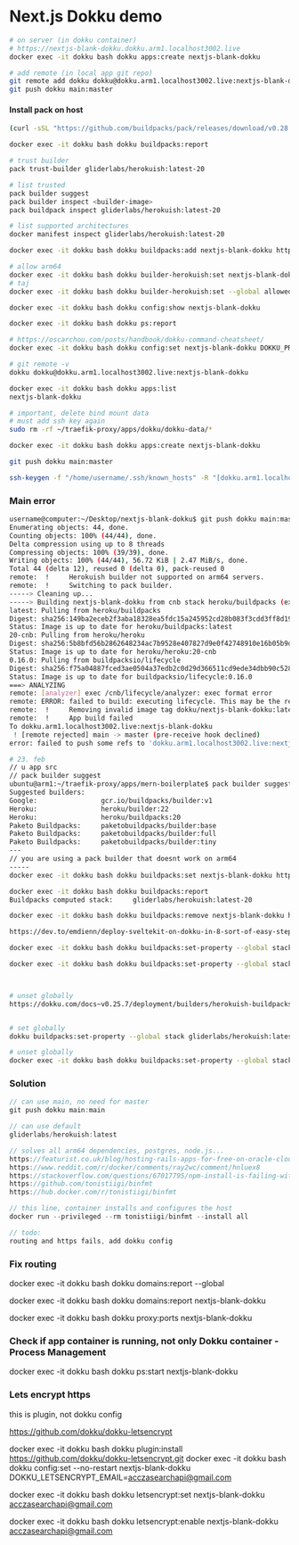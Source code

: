 # Next.js Dokku demo

```bash
# on server (in dokku container)
# https://nextjs-blank-dokku.dokku.arm1.localhost3002.live
docker exec -it dokku bash dokku apps:create nextjs-blank-dokku

# add remote (in local app git repo)
git remote add dokku dokku@dokku.arm1.localhost3002.live:nextjs-blank-dokku
git push dokku main:master
```

#### Install pack on host

```bash
(curl -sSL "https://github.com/buildpacks/pack/releases/download/v0.28.0/pack-v0.28.0-linux-arm64.tgz" | sudo tar -C /usr/local/bin/ --no-same-owner -xzv pack)

docker exec -it dokku bash dokku buildpacks:report

# trust builder
pack trust-builder gliderlabs/herokuish:latest-20

# list trusted
pack builder suggest
pack builder inspect <builder-image>
pack buildpack inspect gliderlabs/herokuish:latest-20

# list supported architectures
docker manifest inspect gliderlabs/herokuish:latest-20

docker exec -it dokku bash dokku buildpacks:add nextjs-blank-dokku https://github.com/paketo-buildpacks/nodejs.git

# allow arm64
docker exec -it dokku bash dokku builder-herokuish:set nextjs-blank-dokku allowed true
# taj
docker exec -it dokku bash dokku builder-herokuish:set --global allowed true

docker exec -it dokku bash dokku config:show nextjs-blank-dokku

docker exec -it dokku bash dokku ps:report

# https://oscarchou.com/posts/handbook/dokku-command-cheatsheet/
docker exec -it dokku bash dokku config:set nextjs-blank-dokku DOKKU_PROXY_PORT="80" DOKKU_PROXY_PORT_MAP="http:80:3000"

```

```bash
# git remote -v
dokku dokku@dokku.arm1.localhost3002.live:nextjs-blank-dokku

docker exec -it dokku bash dokku apps:list
nextjs-blank-dokku

# important, delete bind mount data
# must add ssh key again
sudo rm -rf ~/traefik-proxy/apps/dokku/dokku-data/*

docker exec -it dokku bash dokku apps:create nextjs-blank-dokku

git push dokku main:master

ssh-keygen -f "/home/username/.ssh/known_hosts" -R "[dokku.arm1.localhost3002.live]:3022"

```

### Main error


```bash
username@computer:~/Desktop/nextjs-blank-dokku$ git push dokku main:master
Enumerating objects: 44, done.
Counting objects: 100% (44/44), done.
Delta compression using up to 8 threads
Compressing objects: 100% (39/39), done.
Writing objects: 100% (44/44), 56.72 KiB | 2.47 MiB/s, done.
Total 44 (delta 12), reused 0 (delta 0), pack-reused 0
remote:  !     Herokuish builder not supported on arm64 servers.
remote:  !     Switching to pack builder.
-----> Cleaning up...
-----> Building nextjs-blank-dokku from cnb stack heroku/buildpacks (experimental)...
latest: Pulling from heroku/buildpacks
Digest: sha256:149ba2eceb2f3aba18328ea5fdc15a245952cd28b083f3cdd3ff8d19f37170fa
Status: Image is up to date for heroku/buildpacks:latest
20-cnb: Pulling from heroku/heroku
Digest: sha256:5b8bfd56b2862648234ac7b9528e407827d9e0f42748910e16b05b9dd03ec0d7
Status: Image is up to date for heroku/heroku:20-cnb
0.16.0: Pulling from buildpacksio/lifecycle
Digest: sha256:f75a04887fced3ae0504a37edb2c0d29d366511cd9ede34dbb90c5282b106e79
Status: Image is up to date for buildpacksio/lifecycle:0.16.0
===> ANALYZING
remote: [analyzer] exec /cnb/lifecycle/analyzer: exec format error
remote: ERROR: failed to build: executing lifecycle. This may be the result of using an untrusted builder: failed with status code: 1
remote:  !     Removing invalid image tag dokku/nextjs-blank-dokku:latest
remote:  !     App build failed
To dokku.arm1.localhost3002.live:nextjs-blank-dokku
 ! [remote rejected] main -> master (pre-receive hook declined)
error: failed to push some refs to 'dokku.arm1.localhost3002.live:nextjs-blank-dokku'
```

```bash
# 23. feb
// u app src
// pack builder suggest
ubuntu@arm1:~/traefik-proxy/apps/mern-boilerplate$ pack builder suggest
Suggested builders:
Google:                gcr.io/buildpacks/builder:v1      
Heroku:                heroku/builder:22
Heroku:                heroku/buildpacks:20
Paketo Buildpacks:     paketobuildpacks/builder:base
Paketo Buildpacks:     paketobuildpacks/builder:full
Paketo Buildpacks:     paketobuildpacks/builder:tiny 
---
// you are using a pack builder that doesnt work on arm64
-----
docker exec -it dokku bash dokku buildpacks:set nextjs-blank-dokku https://github.com/heroku/heroku-buildpack-nodejs.git

docker exec -it dokku bash dokku buildpacks:report
Buildpacks computed stack:     gliderlabs/herokuish:latest-20

```

```bash
docker exec -it dokku bash dokku buildpacks:remove nextjs-blank-dokku https://github.com/heroku/heroku-buildpack-nodejs.git

https://dev.to/emdienn/deploy-sveltekit-on-dokku-in-8-sort-of-easy-steps-28g2

docker exec -it dokku bash dokku buildpacks:set-property --global stack paketobuildpacks/builder:base

docker exec -it dokku bash dokku buildpacks:set-property --global stack heroku/builder:22



# unset globally
https://dokku.com/docs~v0.25.7/deployment/builders/herokuish-buildpacks/#removing-a-buildpack


# set globally
dokku buildpacks:set-property --global stack gliderlabs/herokuish:latest

# unset globally
docker exec -it dokku bash dokku buildpacks:set-property --global stack
```

### Solution

```ts
// can use main, no need for master
git push dokku main:main

// can use default
gliderlabs/herokuish:latest

// solves all arm64 dependencies, postgres, node.js...
https://featurist.co.uk/blog/hosting-rails-apps-for-free-on-oracle-cloud-with-dokku
https://www.reddit.com/r/docker/comments/ray2wc/comment/hnluex8
https://stackoverflow.com/questions/67017795/npm-install-is-failing-with-docker-buildx-linux-arm64
https://github.com/tonistiigi/binfmt
https://hub.docker.com/r/tonistiigi/binfmt

// this line, container installs and configures the host
docker run --privileged --rm tonistiigi/binfmt --install all

// todo:
routing and https fails, add dokku config

```

### Fix routing

docker exec -it dokku bash dokku domains:report --global

docker exec -it dokku bash dokku domains:report nextjs-blank-dokku

docker exec -it dokku bash dokku proxy:ports nextjs-blank-dokku

### Check if app container is running, not only Dokku container - Process Management

docker exec -it dokku bash dokku ps:start nextjs-blank-dokku


### Lets encrypt https

this is plugin, not dokku config

https://github.com/dokku/dokku-letsencrypt

docker exec -it dokku bash dokku plugin:install https://github.com/dokku/dokku-letsencrypt.git
docker exec -it dokku bash dokku config:set --no-restart nextjs-blank-dokku DOKKU_LETSENCRYPT_EMAIL=acczasearchapi@gmail.com

docker exec -it dokku bash dokku letsencrypt:set nextjs-blank-dokku acczasearchapi@gmail.com

docker exec -it dokku bash dokku letsencrypt:enable nextjs-blank-dokku acczasearchapi@gmail.com
